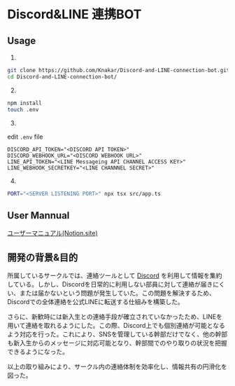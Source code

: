 # Discord&LINE 連携BOT
## Usage
1. 
```bash
git clone https://github.com/Knakar/Discord-and-LINE-connection-bot.git
cd Discord-and-LINE-connection-bot/
```
2. 
```bash
npm install
touch .env
```
3. 
edit `.env` file
```.env
DISCORD_API_TOKEN="<DISCORD API TOKEN>"
DISCORD_WEBHOOK_URL="<DISCORD WEBHOOK URL>"
LINE_API_TOKEN="<LINE Messageing API CHANNEL ACCESS KEY>"
LINE_WEBHOOK_SECRETKEY="<LINE CHANNNEL SECRET>"
```
4.
```bash
PORT="<SERVER LISTENING PORT>" npx tsx src/app.ts
```
## User Mannual
[ユーザーマニュアル(Notion.site)](https://glacier-rainforest-de8.notion.site/Discord-Line-Bot-17c17e376dd780df8f44ed06e811df7a?pvs=4)

## 開発の背景&目的
所属しているサークルでは、連絡ツールとして [Discord](https://discord.com/) を利用して情報を集約している。しかし、Discordを日常的に利用しない部員に対して連絡が届きにくい、または届かないという問題が発生していた。この問題を解決するため、Discordでの全体連絡を公式LINEに転送する仕組みを構築した。

さらに、新歓時には新入生との連絡手段が確立されていなかったため、LINEを用いて連絡を取れるようにした。この際、Discord上でも個別連絡が可能となるよう対応を行った。これにより、SNSを管理している幹部だけでなく、他の幹部も新入生からのメッセージに対応可能となり、幹部間でのやり取りの状況を把握できるようになった。

以上の取り組みにより、サークル内の連絡体制を効率化し、情報共有の円滑化を図った。
